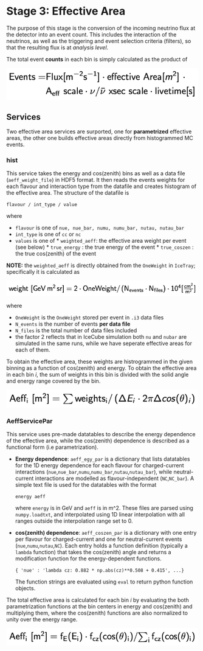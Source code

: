 # Stage 3: Effective Area

The purpose of this stage is the conversion of the incoming neutrino flux at the detector into an event count. This includes the interaction of the neutrinos, as well as the triggering and event selection criteria (filters), so that the resulting flux is at _analysis level_. 

The total event __counts__ in each bin is simply calculated as the product of 

![Events](images/events.png)


## Services
Two effective area services are surported, one for __parametrized__ effective areas, the other one builds effective areas directly from histogrammed MC events.

### hist

This service takes the energy and cos(zenith) bins as well as a data file (`aeff_weight_file`) in HDF5 format. It then reads the events weights for each flavour and interaction type from the datafile and creates histogram of the effective area. The structure of the datafile is
```
flavour / int_type / value
```
where
  *  `flavour` is one of `nue, nue_bar, numu, numu_bar, nutau, nutau_bar`
  *  `int_type` is one of `cc` or `nc`
  *  `values` is one of 
    * `weighted_aeff`: the effective area weight per event (see below)
    * `true_energy` : the true energy of the event
    * `true_coszen` : the true cos(zenith) of the event

**NOTE:** the `weighted_aeff` is directly obtained from the `OneWeight` in `IceTray`; specifically it is calculated as
 
![Weights](images/weight.png)

where 
  * `OneWeight` is the `OneWeight` stored per event in `.i3` data files
  * `N_events` is the number of events **per data file**
  * `N_files` is the total number of data files included
  * the factor 2 reflects that in IceCube simulation both `nu` and `nubar` are simulated in the same runs, while we have seperate effective areas for each of them.

To obtain the effective area, these weights are histrogrammed in the given binning as a function of cos(zenith) and energy. To obtain the effective area in each bin _i_, the sum of weights in this bin is divided with the solid angle and energy range covered by the bin. 

![AeffMC](images/aeffmc.png)

### AeffServicePar

This service uses pre-made datatables to describe the energy dependence of the effective area, while the cos(zenith) dependence is described as a functional form (i.e parametrization).
* **Energy dependence**:  `aeff_egy_par` is a dictionary that lists datatables for the 1D energy dependence for each flavour for charged-current interactions  (`nue`,`nue_bar`,`numu`,`numu_bar`,`nutau`,`nutau_bar`), while neutral-current interactions are modelled as flavour-independent (`NC`,`NC_bar`). A simple text file is used for the datatables with the format

    ```
    energy aeff
    ```

   where `energy` is in GeV and `aeff` is in m^2. These files are parsed using `numpy.loadtxt`, and interpolated using 1D linear interpolation with all ranges outside the interpolation range set to 0. 
   
* **cos(zenith) dependence**: `aeff_coszen_par` is a dictionary with one entry per flavour for charged-current and one for neutral-current events (`nue`,`numu`,`nutau`,`NC`). Each entry holds a function definition (typically a `lambda` function) that takes the cos(zenith) angle and returns a modification function for the energy-dependent functions.
    ```
    { 'nue' : 'lambda cz: 0.882 * np.abs(cz)**0.508 + 0.415', ...}
    ```
    The function strings are evaluated using `eval` to return python function objects.

The total effective area is calculated for each bin _i_ by evaluating the both parametrization functions at the bin centers in energy and cos(zenith) and multiplying them, where the cos(zenith) functions are also normalized to unity over the energy range. 

![AeffPar](images/aeffpar.png)


